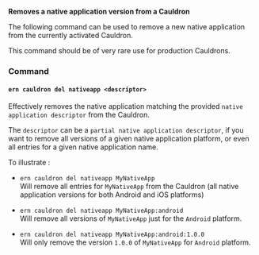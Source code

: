 **Removes a native application version from a Cauldron**

The following command can be used to remove a new native application from the currently activated Cauldron.  

This command should be of very rare use for production Cauldrons.

### Command

#### `ern cauldron del nativeapp <descriptor>`

Effectively removes the native application matching the provided `native application descriptor` from the Cauldron.  

The `descriptor` can be a `partial native application descriptor`, if you want to remove all versions of a given native application platform, or even all entries for a given native application name.  

To illustrate :

- `ern cauldron del nativeapp MyNativeApp`   
Will remove all entries for `MyNativeApp` from the Cauldron (all native application versions for both Android and iOS platforms) 

- `ern cauldron del nativeapp MyNativeApp:android`  
Will remove all versions of `MyNativeApp` just for the `Android` platform.

- `ern cauldron del nativeapp MyNativeApp:android:1.0.0`  
Will only remove the version `1.0.0` of `MyNativeApp` for `Android` platform.